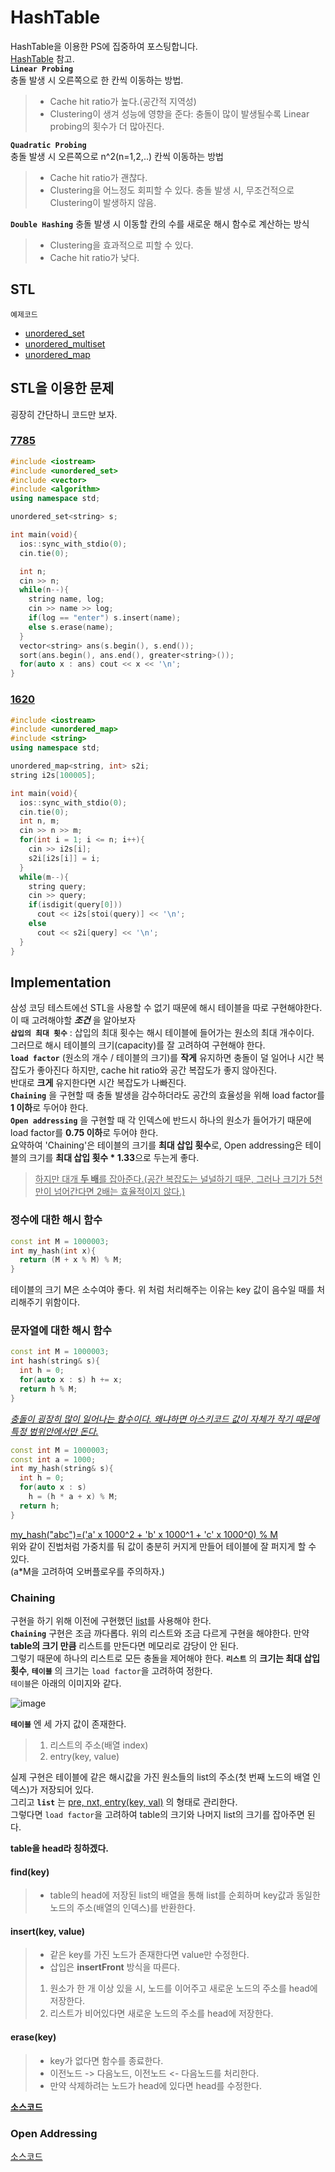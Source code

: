 # HashTable
HashTable을 이용한 PS에 집중하여 포스팅합니다.                   
[HashTable](https://github.com/whatsgoodg/Data-Structure/blob/main/README.md#hash-table) 참고.                           
**`Linear Probing`**               
충돌 발생 시 오른쪽으로 한 칸씩 이동하는 방법.              
>* Cache hit ratio가 높다.(공간적 지역성)
>* Clustering이 생겨 성능에 영향을 준다: 충돌이 많이 발생될수록 Linear probing의 횟수가 더 많아진다.
                
**`Quadratic Probing`**             
충돌 발생 시 오른쪽으로 n^2(n=1,2,..) 칸씩 이동하는 방법
>* Cache hit ratio가 괜찮다. 
>* Clustering을 어느정도 회피할 수 있다. 충돌 발생 시, 무조건적으로 Clustering이 발생하지 않음.
                
**`Double Hashing`**
충돌 발생 시 이동할 칸의 수를 새로운 해시 함수로 계산하는 방식
>* Clustering을 효과적으로 피할 수 있다.
>* Cache hit ratio가 낮다.
       
## STL
`예제코드`              
* [unordered_set](https://github.com/whatsgoodg/PS/blob/main/hashtable/unorder_set.cpp)               
* [unordered_multiset](https://github.com/whatsgoodg/PS/blob/main/hashtable/unorder_multiset.cpp)                 
* [unordered_map](https://github.com/whatsgoodg/PS/blob/main/hashtable/unorder_map.cpp)     

## STL을 이용한 문제
굉장히 간단하니 코드만 보자.
### [7785](https://www.acmicpc.net/problem/7785)      
```cpp
#include <iostream>
#include <unordered_set>
#include <vector>
#include <algorithm>
using namespace std;

unordered_set<string> s;

int main(void){
  ios::sync_with_stdio(0);
  cin.tie(0);

  int n;
  cin >> n;
  while(n--){
    string name, log;
    cin >> name >> log;
    if(log == "enter") s.insert(name);
    else s.erase(name);
  }
  vector<string> ans(s.begin(), s.end());
  sort(ans.begin(), ans.end(), greater<string>());
  for(auto x : ans) cout << x << '\n';
}
```
### [1620](https://www.acmicpc.net/problem/1620) 
```cpp
#include <iostream>
#include <unordered_map>
#include <string>
using namespace std;

unordered_map<string, int> s2i;
string i2s[100005];

int main(void){
  ios::sync_with_stdio(0);
  cin.tie(0);
  int n, m;
  cin >> n >> m;
  for(int i = 1; i <= n; i++){
    cin >> i2s[i];
    s2i[i2s[i]] = i;
  }
  while(m--){
    string query;
    cin >> query;
    if(isdigit(query[0]))
      cout << i2s[stoi(query)] << '\n';
    else
      cout << s2i[query] << '\n';
  }
}
```

## Implementation       
삼성 코딩 테스트에선 STL을 사용할 수 없기 때문에 해시 테이블을 따로 구현해야한다. 이 때 고려해야할 _**조건**_ 을 알아보자           
**`삽입의 최대 횟수`** : 삽입의 최대 횟수는 해시 테이블에 들어가는 원소의 최대 개수이다.                 
그러므로 해시 테이블의 크기(capacity)를 잘 고려하여 구현해야 한다.                            
**`load factor`** (원소의 개수 / 테이블의 크기)를 **작게** 유지하면 충돌이 덜 일어나 시간 복잡도가 좋아진다 하지만, cache hit ratio와 공간 복잡도가 좋지 않아진다.            
반대로 **크게** 유지한다면 시간 복잡도가 나빠진다.          
**`Chaining`** 을 구현할 때 충돌 발생을 감수하더라도 공간의 효율성을 위해 load factor를 **1 이하**로 두어야 한다.                     
**`Open addressing`** 을 구현할 때 각 인덱스에 반드시 하나의 원소가 들어가기 때문에 load factor를 **0.75 이하**로 두어야 한다.                      
요약하여 'Chaining'은 테이블의 크기를 **최대 삽입 횟수**로, Open addressing은 테이블의 크기를 **최대 삽입 횟수 * 1.33**으로 두는게 좋다.                
> <u>하지만 대개 **두 배**를 잡아준다.(공간 복잡도는 널널하기 때문, 그러나 크기가 5천만이 넘어간다면 2배는 효율적이지 않다.)</u>               
### 정수에 대한 해시 함수
```cpp
const int M = 1000003;
int my_hash(int x){
  return (M + x % M) % M;
}
```
테이블의 크기 M은 소수여야 좋다. 위 처럼 처리해주는 이유는 key 값이 음수일 때를 처리해주기 위함이다.                  
### 문자열에 대한 해시 함수                    
```cpp
const int M = 1000003;
int hash(string& s){
  int h = 0;
  for(auto x : s) h += x;
  return h % M;
}
``` 
<u>_충돌이 굉장히 많이 일어나는 함수이다. 왜냐하면 아스키코드 값이 자체가 작기 때문에 특정 범위안에서만 돈다._</u>                    
               
```cpp
const int M = 1000003;
const int a = 1000;
int my_hash(string& s){
  int h = 0;
  for(auto x : s)
    h = (h * a + x) % M;
  return h;
}
```
<u> my_hash("abc")=('a' x 1000^2 + 'b' x 1000^1 + 'c' x 1000^0) % M </u>                           
위와 같이 진법처럼 가중치를 둬 값이 충분히 커지게 만들어 테이블에 잘 퍼지게 할 수 있다.                 
(a*M을 고려하여 오버플로우를 주의하자.)               
                      
### Chaining
구현을 하기 위해 이전에 구현했던 [list](https://github.com/whatsgoodg/PS/blob/main/list/1406.cpp)를 사용해야 한다.     
**`Chaining`** 구현은 조금 까다롭다. 위의 리스트와 조금 다르게 구현을 해야한다. 만약 **table의 크기 만큼** 리스트를 만든다면 메모리로 감당이 안 된다.             
그렇기 때문에 하나의 리스트로 모든 충돌을 제어해야 한다. **`리스트`** 의 **크기는 최대 삽입 횟수**, **`테이블`** 의 크기는 `load factor`을 고려하여 정한다.      
`테이블`은 아래의 이미지와 같다.               
                   
![image](https://user-images.githubusercontent.com/86244920/210324010-29a86314-9478-4855-8c8c-82c200b6e186.png)                      
                  
**`테이블`** 엔 세 가지 값이 존재한다.             
>1. 리스트의 주소(배열 index)          
>2. entry(key, value)    
                       
실제 구현은 테이블에 같은 해시값을 가진 원소들의 list의 주소(첫 번째 노드의 배열 인덱스)가 저장되어 있다.      
그리고 **`list`** 는 <u> pre, nxt, entry(key, val)</u> 의 형태로 관리한다.   
그렇다면 `load factor`을 고려하여 table의 크기와 나머지 list의 크기를 잡아주면 된다. 
                    
**table을 head라 칭하겠다.**
#### find(key)
>* table의 head에 저장된 list의 배열을 통해 list를 순회하며 key값과 동일한 노드의 주소(배열의 인덱스)를 반환한다.        
                   
#### insert(key, value)
>* 같은 key를 가진 노드가 존재한다면 value만 수정한다.
>* 삽입은 **insertFront** 방식을 따른다.
>1. 원소가 한 개 이상 있을 시, 노드를 이어주고 새로운 노드의 주소를 head에 저장한다.
>3. 리스트가 비어있다면 새로운 노드의 주소를 head에 저장한다.
           
#### erase(key)
>* key가 없다면 함수를 종료한다.
>* 이전노드 -> 다음노드, 이전노드 <- 다음노드를 처리한다.
>* 만약 삭제하려는 노드가 head에 있다면 head를 수정한다.
                
[**소스코드**](https://github.com/whatsgoodg/PS/blob/main/hashtable/chaining.cpp)                
            
### Open Addressing     
[소스코드](https://github.com/whatsgoodg/PS/blob/main/hashtable/openaddressing.cpp)              

